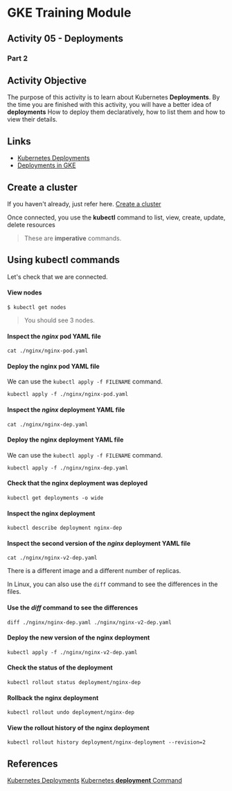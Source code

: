 # GKE Training Module
## Activity 05 - Deployments
### Part 2

## Activity Objective

The purpose of this activity is to learn about Kubernetes **Deployments**. By the time you are finished with this activity, you will have a better idea of **deployments** How to deploy them declaratively, how to list them and how to view their details.

## Links
* [Kubernetes Deployments](https://kubernetes.io/docs/concepts/workloads/controllers/deployment/)
* [Deployments in GKE](https://cloud.google.com/kubernetes-engine/docs/concepts/deployment)

## Create a cluster
If you haven't already, just refer here.
[Create a cluster](01-gke-cluster/INSTRUCTIONS.md)

Once connected, you use the **kubectl** command to list, view, create, update, delete resources
> These are **imperative** commands.

## Using kubectl commands

Let's check that we are connected.
#### View nodes
```
$ kubectl get nodes
```
> You should see 3 nodes.

#### Inspect the _nginx_ pod YAML file
```
cat ./nginx/nginx-pod.yaml
```

#### Deploy the nginx pod YAML file
We can use the `kubectl apply -f FILENAME` command.
```
kubectl apply -f ./nginx/nginx-pod.yaml
```

#### Inspect the _nginx_ deployment YAML file
```
cat ./nginx/nginx-dep.yaml
```

#### Deploy the nginx deployment YAML file
We can use the `kubectl apply -f FILENAME` command.
```
kubectl apply -f ./nginx/nginx-dep.yaml
```

#### Check that the nginx deployment was deployed
```
kubectl get deployments -o wide
```

#### Inspect the nginx deployment
```
kubectl describe deployment nginx-dep
```

#### Inspect the second version of the _nginx_ deployment YAML file
```
cat ./nginx/nginx-v2-dep.yaml
```
There is a different image and a different number of replicas.

In Linux, you can also use the `diff` command to see the differences in the files.
#### Use the _diff_ command to see the differences
```
diff ./nginx/nginx-dep.yaml ./nginx/nginx-v2-dep.yaml
```

#### Deploy the new version of the nginx deployment
```
kubectl apply -f ./nginx/nginx-v2-dep.yaml
```

#### Check the status of the deployment
```
kubectl rollout status deployment/nginx-dep
```


#### Rollback the nginx deployment
```
kubectl rollout undo deployment/nginx-dep
```

#### View the rollout history of the nginx deployment
```
kubectl rollout history deployment/nginx-deployment --revision=2
```


## References
[Kubernetes Deployments](https://kubernetes.io/docs/concepts/workloads/controllers/deployment)
[Kubernetes **deployment** Command](https://kubernetes.io/docs/reference/generated/kubectl/kubectl-commands#-em-deployment-em-)
